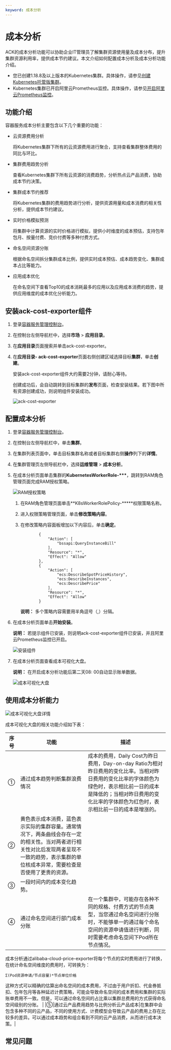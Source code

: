 ```yaml
---
keyword: 成本分析
---
```


# 成本分析

ACK的成本分析功能可以协助企业IT管理员了解集群资源使用量及成本分布，提升集群资源利用率，提供成本节约建议。本文介绍如何配置成本分析及成本分析功能介绍。

-   您已创建1.18.8及以上版本的Kubernetes集群。具体操作，请参见[创建Kubernetes托管版集群](/cn.zh-CN/Kubernetes集群用户指南/集群/创建集群/创建Kubernetes托管版集群.md)。
-   Kubernetes集群已开启阿里云Prometheus监控。具体操作，请参见[开启阿里云Prometheus监控](/cn.zh-CN/Kubernetes集群用户指南/可观测性/监控管理/阿里云Prometheus监控.md)。

## 功能介绍

容器服务成本分析主要包含以下几个重要的功能：

-   云资源费用分析

    将Kubernetes集群下所有的云资源费用进行聚合，支持查看集群整体费用的同比与环比。

-   集群费用趋势分析

    查看Kubernetes集群下所有云资源的消费趋势，分析热点云产品消费，协助成本节约决策。

-   集群成本节约推荐

    将Kubernetes集群的费用趋势进行分析，提供资源用量和成本消费的相关性分析，提供成本节约建议。

-   实时价格模拟预测

    将集群中计算资源的实时价格进行模拟，提供小时维度的成本预估，支持包年包月、按量付费、竞价付费等多种付费方式。

-   命名空间资源分账

    根据命名空间拆分集群成本比例，提供实时成本预估、成本趋势变化、集群成本占比等能力。

-   应用成本优化

    在命名空间下查看Top10的成本消耗最多的应用以及应用成本消费的趋势，提供应用维度的成本优化分析能力。


## 安装ack-cost-exporter组件

1.  登录[容器服务管理控制台](https://cs.console.aliyun.com)。

2.  在控制台左侧导航栏中，选择**市场** \> **应用目录**。

3.  在**应用目录**页面搜索并单击ack-cost-exporter。

4.  在**应用目录- ack-cost-exporter**页面右侧创建区域选择目标**集群**，单击**创建**。

    安装ack-cost-exporter组件大约需要2分钟，请耐心等待。

    创建成功后，会自动跳转到目标集群的**发布**页面，检查安装结果。若下图中所有资源创建成功，则说明组件安装成功。

    ![ack-cost-exporter](https://static-aliyun-doc.oss-accelerate.aliyuncs.com/assets/img/zh-CN/8138960261/p272356.png)


## 配置成本分析

1.  登录[容器服务管理控制台](https://cs.console.aliyun.com)。

2.  在控制台左侧导航栏中，单击**集群**。

3.  在集群列表页面中，单击目标集群名称或者目标集群右侧**操作**列下的**详情**。

4.  在集群管理页左侧导航栏中，选择**运维管理** \> **成本分析**。

5.  在成本分析页面单击集群的**KubernetesWorkerRole-\*\*\***，跳转到RAM角色管理页面完成RAM授权策略。

    ![RAM授权策略](https://static-aliyun-doc.oss-accelerate.aliyuncs.com/assets/img/zh-CN/9138960261/p272320.png)

    1.  在RAM角色管理页面单击**K8sWorkerRolePolicy-\*\*\***权限策略名称。

    2.  进入权限策略管理页面，单击**修改策略内容**。

    3.  在修改策略内容面板增加以下内容后，单击**确定**。

        ```
                {
                    "Action": [
                        "bssapi:QueryInstanceBill"
                    ],
                    "Resource": "*",
                    "Effect": "Allow"
                },
                {
                    "Action": [
                        "ecs:DescribeSpotPriceHistory",
                        "ecs:DescribeInstances",
                        "ecs:DescribePrice"
                    ],
                    "Resource": "*",
                    "Effect": "Allow"
                }
        ```

        **说明：** 多个策略内容需要用半角逗号（,）分隔。

6.  在成本分析页面单击**开始安装**。

    **说明：** 若提示组件已安装，则说明ack-cost-exporter组件已安装，并且阿里云Prometheus监控已开启。

    ![安装组件](https://static-aliyun-doc.oss-accelerate.aliyuncs.com/assets/img/zh-CN/9138960261/p272328.png)

7.  在成本分析页面查看成本可视化大盘。

    **说明：** 在开启成本分析功能后第二天08: 00自动显示账单数据。

    ![成本可视化大盘](https://static-aliyun-doc.oss-accelerate.aliyuncs.com/assets/img/zh-CN/5156460261/p272334.png)


## 使用成本分析能力

![成本可视化大盘详情](https://static-aliyun-doc.oss-accelerate.aliyuncs.com/assets/img/zh-CN/8387460261/p272351.png)

成本可视化大盘的相关功能介绍如下表：

|序号|功能|描述|
|--|--|--|
|①|通过成本趋势判断集群浪费情况|成本的费用，Daily Cost为昨日费用，Day-on-day Ratio为相对昨日费用的变化比率。当相对昨日费用的变化比率的字体颜色为绿色时，表示相比前一日的成本是降低的；当相对昨日费用的变化比率的字体颜色为红色时，表示相比前一日的成本是增涨的。 |
|②|黄色表示成本消费，蓝色表示实际的集群容量。通常情况下，两条曲线会存在一定的相关性。当对两者进行相关性对比后发现两者呈现不一致的趋势，表示集群的单位核成本异常，需要检查是否使用了更贵的资源。 |
|③|一段时间内的成本变化趋势。|
|④|通过命名空间进行部门成本分账|在一个集群中，可能存在各种不同的规格、付费方式的节点类型，当您通过命名空间进行分账时，不能够单一的通过每个命名空间的资源申请值进行判断，同时需要考虑命名空间下Pod所在节点情况。

成本分析通过alibaba-cloud-price-exporter将每个节点的实时费用进行了转换，在统计命名空间维度的费用时，可转换为：

```
Σ(Pod资源申请/节点容量)*节点单位价格
```

这种方式可以精确的估算出命名空间的成本费用，不过由于用户折扣、代金券抵扣、包年包月等各种延迟计费策略，可能会导致命名空间的成本费用和集群的实际账单费用不一致。但是，可以通过命名空间的占比乘以集群总费用的方式获得命名空间级别的分账。 |
|⑤|通过云产品费用趋势与比例分析云产品成本|在集群中会包含多种不同的云产品，不同的使用方式、计费模型会导致云产品的费用上存在比较多的差异。可以通过成本趋势和组合看到不同的云产品消费，从而进行成本决策。|

## 常见问题



